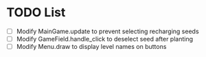 # TODO List

- [ ] Modify MainGame.update to prevent selecting recharging seeds
- [ ] Modify GameField.handle_click to deselect seed after planting
- [ ] Modify Menu.draw to display level names on buttons
